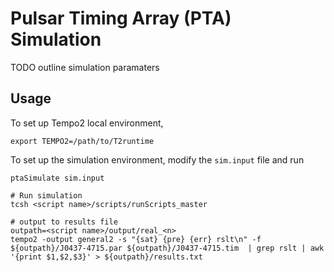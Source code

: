 # Pulsar Timing Array (PTA) Simulation
TODO outline simulation paramaters 
## Usage
To set up Tempo2 local environment, 
```
export TEMPO2=/path/to/T2runtime
```

To set up the simulation environment, modify the `sim.input` file and run
```
ptaSimulate sim.input
```

```
# Run simulation
tcsh <script name>/scripts/runScripts_master

# output to results file
outpath=<script name>/output/real_<n>
tempo2 -output general2 -s "{sat} {pre} {err} rslt\n" -f ${outpath}/J0437-4715.par ${outpath}/J0437-4715.tim  | grep rslt | awk '{print $1,$2,$3}' > ${outpath}/results.txt
```


